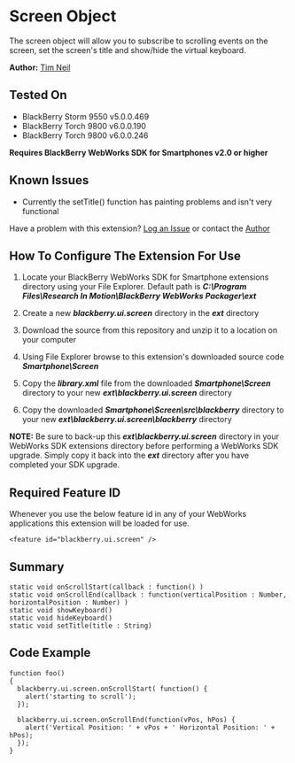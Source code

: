 # Screen Object
The screen object will allow you to subscribe to scrolling events on the screen, set the screen's title and show/hide the virtual keyboard.  

**Author:** [Tim Neil](https://github.com/tneil)

## Tested On

* BlackBerry Storm 9550 v5.0.0.469
* BlackBerry Torch 9800 v6.0.0.190
* BlackBerry Torch 9800 v6.0.0.246

**Requires BlackBerry WebWorks SDK for Smartphones v2.0 or higher**

## Known Issues
* Currently the setTitle() function has painting problems and isn't very functional

Have a problem with this extension?  [Log an Issue](https://github.com/blackberry/WebWorks-Community-APIs/issues) or contact the [Author](https://github.com/tneil)

## How To Configure The Extension For Use

1. Locate your BlackBerry WebWorks SDK for Smartphone extensions directory using your File Explorer.  Default path is _**C:\Program Files\Research In Motion\BlackBerry WebWorks Packager\ext**_

2. Create a new _**blackberry.ui.screen**_ directory in the _**ext**_ directory

3. Download the source from this repository and unzip it to a location on your computer

4. Using File Explorer browse to this extension's downloaded source code _**Smartphone\Screen**_

5. Copy the _**library.xml**_ file from the downloaded _**Smartphone\Screen**_ directory to your new _**ext\blackberry.ui.screen**_ directory

6. Copy the downloaded _**Smartphone\Screen\src\blackberry**_ directory to your new _**ext\blackberry.ui.screen\blackberry**_ directory

**NOTE:** Be sure to back-up this _**ext\blackberry.ui.screen**_ directory in your WebWorks SDK extensions directory before performing a WebWorks SDK upgrade. Simply copy it back into the _**ext**_ directory after you have completed your SDK upgrade.

## Required Feature ID
Whenever you use the below feature id in any of your WebWorks applications this extension will be loaded for use.

    <feature id="blackberry.ui.screen" />

## Summary

    static void onScrollStart(callback : function() )
    static void onScrollEnd(callback : function(verticalPosition : Number, horizontalPosition : Number) )
	static void showKeyboard()
	static void hideKeyboard()
	static void setTitle(title : String)

## Code Example

    function foo()
    {
      blackberry.ui.screen.onScrollStart( function() {
        alert('starting to scroll');
      });

      blackberry.ui.screen.onScrollEnd(function(vPos, hPos) {
        alert('Vertical Position: ' + vPos + ' Horizontal Position: ' + hPos);
      });
    }



